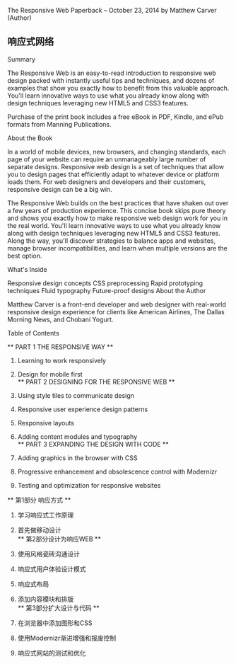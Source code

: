 The Responsive Web 
Paperback – October 23, 2014
by Matthew Carver (Author)

## 响应式网络

Summary

The Responsive Web is an easy-to-read introduction to responsive web design packed with instantly useful tips and techniques, and dozens of examples that show you exactly how to benefit from this valuable approach. You'll learn innovative ways to use what you already know along with design techniques leveraging new HTML5 and CSS3 features.

Purchase of the print book includes a free eBook in PDF, Kindle, and ePub formats from Manning Publications.

About the Book

In a world of mobile devices, new browsers, and changing standards, each page of your website can require an unmanageably large number of separate designs. Responsive web design is a set of techniques that allow you to design pages that efficiently adapt to whatever device or platform loads them. For web designers and developers and their customers, responsive design can be a big win.

The Responsive Web builds on the best practices that have shaken out over a few years of production experience. This concise book skips pure theory and shows you exactly how to make responsive web design work for you in the real world. You'll learn innovative ways to use what you already know along with design techniques leveraging new HTML5 and CSS3 features. Along the way, you'll discover strategies to balance apps and websites, manage browser incompatibilities, and learn when multiple versions are the best option.


What's Inside

Responsive design concepts
CSS preprocessing
Rapid prototyping techniques
Fluid typography
Future-proof designs
About the Author

Matthew Carver is a front-end developer and web designer with real-world responsive design experience for clients like American Airlines, The Dallas Morning News, and Chobani Yogurt.

Table of Contents

** PART 1 THE RESPONSIVE WAY **
 
1. Learning to work responsively
2. Design for mobile first <br/>
** PART 2 DESIGNING FOR THE RESPONSIVE WEB **

1. Using style tiles to communicate design
2. Responsive user experience design patterns
3. Responsive layouts
4. Adding content modules and typography <br/>
** PART 3 EXPANDING THE DESIGN WITH CODE **

1. Adding graphics in the browser with CSS
2. Progressive enhancement and obsolescence control with Modernizr
3. Testing and optimization for responsive websites

** 第1部分 响应方式 **

1. 学习响应式工作原理
2. 首先做移动设计<br/>
** 第2部分设计为响应WEB **

1. 使用风格瓷砖沟通设计
2. 响应式用户体验设计模式
3. 响应式布局
4. 添加内容模块和排版<br/>
** 第3部分扩大设计与代码 **

1. 在浏览器中添加图形和CSS
2. 使用Modernizr渐进增强和报废控制
3. 响应式网站的测试和优化